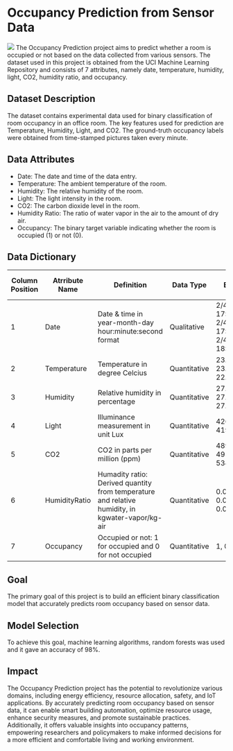 # Occupancy Prediction from Sensor Data
![](https://code.datasciencedojo.com/datasciencedojo/datasets/raw/master/Occupancy%20Detection/O6YGSH0.jpg)
The Occupancy Prediction project aims to predict whether a room is occupied or not based on the data collected from various sensors. The dataset used in this project is obtained from the UCI Machine Learning Repository and consists of 7 attributes, namely date, temperature, humidity, light, CO2, humidity ratio, and occupancy.
## Dataset Description
The dataset contains experimental data used for binary classification of room occupancy in an office room. The key features used for prediction are Temperature, Humidity, Light, and CO2. The ground-truth occupancy labels were obtained from time-stamped pictures taken every minute.
## Data Attributes
- Date: The date and time of the data entry.
- Temperature: The ambient temperature of the room.
- Humidity: The relative humidity of the room.
- Light: The light intensity in the room.
- CO2: The carbon dioxide level in the room.
- Humidity Ratio: The ratio of water vapor in the air to the amount of dry air.
- Occupancy: The binary target variable indicating whether the room is occupied (1) or not (0).

## Data Dictionary
| Column   Position 	| Atrribute Name 	| Definition                                                                                           	| Data Type    	| Example                                        	| % Null Ratios 	|
|-------------------|----------------|---------------------------------------|--------------|------------------------------------------------|---------------|
| 1                 	| Date           	| Date & time in year-month-day hour:minute:second format                                              	| Qualitative  	| 2/4/2015 17:57, 2/4/2015 17:55, 2/4/2015 18:06		 	| 0             	|
| 2                 	| Temperature    	| Temperature in degree Celcius                                                                        	| Quantitative 	| 23.150, 23.075, 22.890                         	| 0             	|
| 3                 	| Humidity       	| Relative humidity in percentage                                                                      	| Quantitative 	| 27.272000, 27.200000, 27.390000                	| 0             	|
| 4                 	| Light          	| Illuminance measurement in unit Lux                                                                  	| Quantitative 	| 426.0, 419.0, 0.0	                              	| 0             	|
| 5                 	| CO2            	| CO2 in parts per million (ppm)                                                                       	| Quantitative 	| 489.666667,   495.500000, 534.500000           	| 0             	|
| 6                 	| HumidityRatio  	| Humadity ratio:  Derived quantity from temperature and   relative humidity, in kgwater-vapor/kg-air  	| Quantitative 	| 0.004986, 0.005088, 0.005203                   	| 0             	|
| 7                 	| Occupancy      	| Occupied or not: 1 for occupied and 0 for not occupied                                               	| Quantitative 	| 1, 0                                           	| 0             	|
## Goal
The primary goal of this project is to build an efficient binary classification model that accurately predicts room occupancy based on sensor data.
## Model Selection
To achieve this goal, machine learning algorithms, random forests was used and it gave an accuracy of 98%.
## Impact
The Occupancy Prediction project has the potential to revolutionize various domains, including energy efficiency, resource allocation, safety, and IoT applications. By accurately predicting room occupancy based on sensor data, it can enable smart building automation, optimize resource usage, enhance security measures, and promote sustainable practices. Additionally, it offers valuable insights into occupancy patterns, empowering researchers and policymakers to make informed decisions for a more efficient and comfortable living and working environment.
